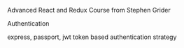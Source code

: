 Advanced React and Redux Course from Stephen Grider

Authentication

express, passport, jwt token based authentication strategy
